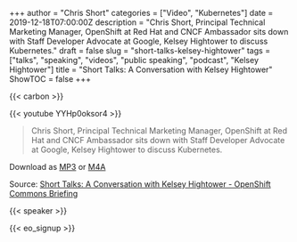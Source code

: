 +++
author = "Chris Short"
categories = ["Video", "Kubernetes"]
date = 2019-12-18T07:00:00Z
description = "Chris Short, Principal Technical Marketing Manager, OpenShift at Red Hat and CNCF Ambassador sits down with Staff Developer Advocate at Google, Kelsey Hightower to discuss Kubernetes."
draft = false
slug = "short-talks-kelsey-hightower"
tags = ["talks", "speaking", "videos", "public speaking", "podcast", "Kelsey Hightower"]
title = "Short Talks: A Conversation with Kelsey Hightower"
ShowTOC = false
+++

{{< carbon >}}

{{< youtube YYHp0oksor4 >}}

> Chris Short, Principal Technical Marketing Manager, OpenShift at Red Hat and CNCF Ambassador sits down with Staff Developer Advocate at Google, Kelsey Hightower to discuss Kubernetes.

Download as [MP3](https://shortcdn.com/file/chrisshort/Short-Talks-A-Conversation-with-Kelsey-Hightower-OpenShift-Commons-Briefing.mp3) or [M4A](https://shortcdn.com/file/chrisshort/Short-Talks-A-Conversation-with-Kelsey-Hightower-OpenShift-Commons-Briefing.m4a)

Source: [Short Talks: A Conversation with Kelsey Hightower - OpenShift Commons Briefing](https://youtu.be/YYHp0oksor4)  

{{< speaker >}}

{{< eo_signup >}}